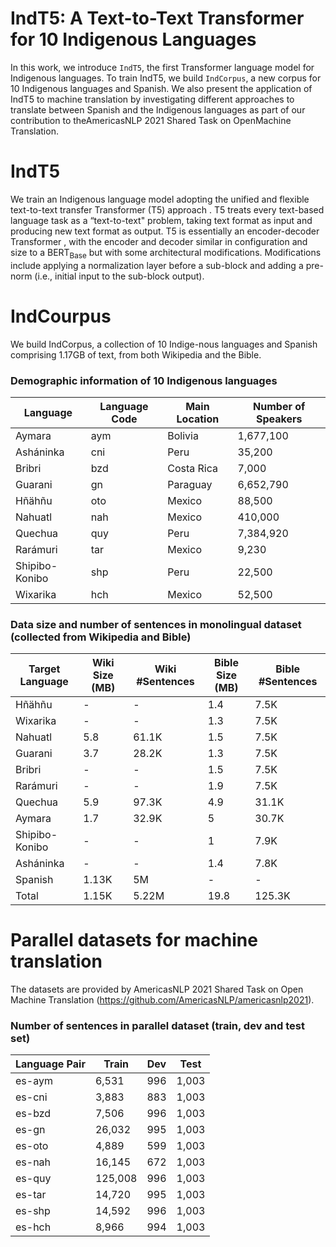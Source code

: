# IndT5: A Text-to-Text Transformer for 10 Indigenous Languages

In this work,  we introduce ```IndT5```, the  first  Transformer  language  model  for  Indigenous languages.  To train IndT5, we build ```IndCorpus```,  a  new  corpus  for 10 Indigenous languages  and  Spanish. We  also  present  the application  of  IndT5  to  machine  translation by    investigating    different    approaches    to translate between Spanish and the Indigenous languages  as  part  of  our  contribution  to  theAmericasNLP  2021  Shared  Task  on  OpenMachine  Translation.

# IndT5
We train an Indigenous language model adopting the unified and flexible
text-to-text transfer Transformer (T5) approach . T5 treats every
text-based language task as a “text-to-text" problem, taking text format
as input and producing new text format as output. T5 is essentially an
encoder-decoder Transformer , with the encoder and decoder similar in
configuration and size to a BERT<sub>Base</sub> but with some
architectural modifications. Modifications include applying a
normalization layer before a sub-block and adding a pre-norm (i.e.,
initial input to the sub-block output).

# IndCourpus
We build IndCorpus, a collection of 10 Indige-nous languages and Spanish comprising 1.17GB of text, from both Wikipedia and the Bible.

### Demographic information of 10 Indigenous languages
|   **Language**   | **Language Code** | **Main Location** | **Number of Speakers** | 
|------------------|-------------------|-------------------|------------------------|
| Aymara           | aym               | Bolivia           | 1,677,100              |
| Asháninka        | cni               | Peru              | 35,200                 |
| Bribri           | bzd               | Costa Rica        | 7,000                  |
| Guarani          | gn                | Paraguay          | 6,652,790              |
| Hñähñu           | oto               | Mexico            | 88,500                 |
| Nahuatl          | nah               | Mexico            | 410,000                |
| Quechua          | quy               | Peru              | 7,384,920              |
| Rarámuri         | tar               | Mexico            | 9,230                  |
| Shipibo-Konibo   | shp               | Peru              | 22,500                 |
| Wixarika         | hch               | Mexico            | 52,500                 |

### Data size and number of sentences in monolingual dataset (collected from Wikipedia and Bible)
| **Target Language** | **Wiki Size (MB)**        | **Wiki #Sentences**           | **Bible Size (MB)**  | **Bible #Sentences**|
|-------------------|------------------|-------------------|------------------------|-|
|Hñähñu                   | -                |    -                             | 1.4     |    7.5K                                          |
|Wixarika                 | -            |       -                             |  1.3   |   7.5K|
|Nahuatl                  | 5.8           |    61.1K                         | 1.5  |      7.5K|
|Guarani                  | 3.7            |      28.2K                           | 1.3 |      7.5K                                              |
|Bribri                   | -               |    -                             | 1.5  |        7.5K                                        |
|Rarámuri                 | -                |     -                            | 1.9  |         7.5K                                       |
|Quechua                  | 5.9               |     97.3K                        | 4.9   |    31.1K                                            |
|Aymara                   | 1.7                |     32.9K                         | 5   | 30.7K|
|Shipibo-Konibo           | -                   |     -                         | 1    |    7.9K                                             |
|Asháninka                | -                    |     -                       | 1.4    |   7.8K                                          |
|Spanish                      | 1.13K             |    5M    | -              | - |
|Total | 1.15K  |  5.22M   |    19.8 |     125.3K|


# Parallel datasets for machine translation 
The datasets are provided by AmericasNLP 2021 Shared Task on Open Machine Translation (https://github.com/AmericasNLP/americasnlp2021).
### Number of sentences in parallel dataset (train, dev and test set)
| **Language Pair** | **Train**        | **Dev**           | **Test**               | 
|-------------------|------------------|-------------------|------------------------|
|es-aym    | 6,531 | 996   | 1,003   |
|es-cni  | 3,883  | 883   | 1,003 |
|es-bzd   | 7,506  | 996   | 1,003   |
|es-gn   | 26,032 | 995   |  1,003   |
|es-oto   | 4,889 | 599   | 1,003 |
|es-nah    | 16,145 | 672   | 1,003   |
|es-quy  | 125,008  | 996   | 1,003   |
|es-tar   | 14,720  | 995   | 1,003   |
|es-shp  | 14,592 | 996   |  1,003   |
|es-hch  | 8,966 | 994   | 1,003  |



